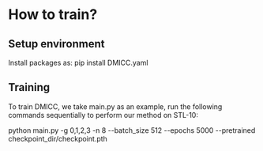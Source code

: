 # How to train?

## Setup environment
Install packages as:
pip install DMICC.yaml

## Training
To train DMICC, we take main.py as an example, run the following commands sequentially to perform our method on STL-10:

python main.py -g 0,1,2,3 -n 8 --batch_size 512 --epochs 5000 --pretrained checkpoint_dir/checkpoint.pth
